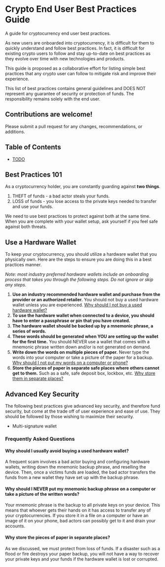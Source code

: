 # Crypto End User Best Practices Guide

A guide for cryptocurrency end user best practices.

As new users are onboarded into cryptocurrency, it is difficult for them to quickly understand and follow best practices. In fact, it is difficult for existing crypto users to follow and stay up-to-date on best practices as they evolve over time with new technologies and products.

This guide is proposed as a collaborative effort for listing simple best practices that any crypto user can follow to mitigate risk and improve their experience.

This list of best practices contains general guidelines and DOES NOT represent any guarantee of security or protection of funds. The responsibility remains solely with the end user.

## Contributions are welcome!

Please submit a pull request for any changes, recommendations, or additions.

## Table of Contents
- [TODO](#table-of-contents)

## Best Practices 101
As a cryptocurrency holder, you are constantly guarding against **two things**.

1. THEFT of funds - a bad actor steals your funds.
2. LOSS of funds - you lose access to the private keys needed to transfer and use your funds.

We need to use best practices to protect against both at the same time. When you are complete with your wallet setup, ask yourself if you feel safe against both threats.

## Use a Hardware Wallet
To keep your cryptocurrency, you should utilize a hardware wallet that you physically own. Here are the steps to ensure you are doing this in a best practices manner.

_Note: most industry preferred hardware wallets include an onboarding process that takes you through the following steps. Do not ignore or skip any steps._

1. **Use an industry recommended hardware wallet and purchase from the provider or an authorized retailer.** You should not buy a used hardware wallet unless you are experienced. [Why should I not buy a used hardware wallet?](#)
2. **To use the hardware wallet when connected to a device, you should have to enter a passphrase or pin that you have created.**
3. **The hardware wallet should be backed up by a mnemonic phrase, a series of words.**
4. **These words should be generated when YOU are setting up the wallet for the first time.** You should NEVER use a wallet that comes with a mnemonic phrase written down and/or is not generated on demand.
5. **Write down the words on multiple pieces of paper.** Never type the words into your computer or take a picture of the paper for a backup. [Why should I not put my words on a computer or phone?](#)
6. **Store the pieces of paper in separate safe places where others cannot get to them.** Such as a safe, safe deposit box, lockbox, etc. [Why store them in separate places?](#)

## Advanced Key Security
The following best practices give advanced key security, and therefore fund security, but come at the trade off of user experience and ease of use. They should be followed by those wishing to maximize their security.

* Multi-signature wallet

### Frequently Asked Questions

#### Why should I usually avoid buying a used hardware wallet?

A frequent scam involves a bad actor buying and configuring hardware wallets, writing down the mnemonic backup phrase, and reselling the device. Then, once a victims funds are loaded, the bad actor transfers the funds from a new wallet they have set up with the backup phrase.

#### Why should I NEVER put my mnemonic backup phrase on a computer or take a picture of the written words?

Your mnemonic phrase is the backup to all private keys on your device. This means that whoever gets their hands on it has access to transfer any of your cryptocurrencies. If you store it in a file on a computer or have an image of it on your phone, bad actors can possibly get to it and drain your accounts.

#### Why store the pieces of paper in separate places?

As we discussed, we must protect from loss of funds. If a disaster such as a flood or fire destroys your paper backup, you will not have a way to recover your private keys and your funds if the hardware wallet is lost or corrupted.
